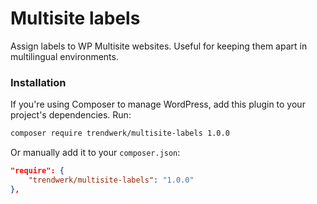 Multisite labels
================

Assign labels to WP Multisite websites. Useful for keeping them apart in multilingual environments.

### Installation
If you're using Composer to manage WordPress, add this plugin to your project's dependencies. Run:
```sh
composer require trendwerk/multisite-labels 1.0.0
```

Or manually add it to your `composer.json`:
```json
"require": {
	"trendwerk/multisite-labels": "1.0.0"
},
```
